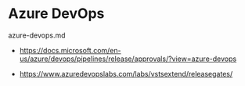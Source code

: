 # Azure DevOps

azure-devops.md

*   https://docs.microsoft.com/en-us/azure/devops/pipelines/release/approvals/?view=azure-devops

*   https://www.azuredevopslabs.com/labs/vstsextend/releasegates/

